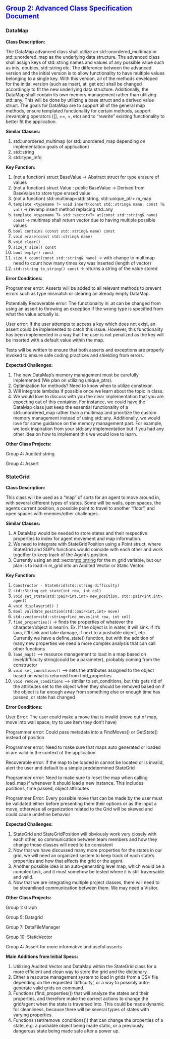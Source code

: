 ## <span id="group-2" style="color: blue">Group 2: Advanced Class Specification Document</span>

### DataMap

**Class Description:**

The DataMap advanced class shall utilize an std::unordered_multimap or std::unordered_map as the underlying data structure. The advanced class shall assign keys of std::string names and values of any possible value such as ints, doubles, std::string etc. The difference between the advanced version and the initial version is to allow functionality to have multiple values belonging to a single key. With this version, all of the methods developed for the initial version (such as insert, at, get etc) shall be changed accordingly to fit the new underlying data structure. Additionally, the DataMap shall contain its own memory management rather than utilizing std::any. This will be done by utilizing a base struct and a derived value struct. The goals for DataMap are to support all of the general map methods, ensure templated functionality for certain methods, support /revamping operators ([], ==, =, etc) and to “rewrite” existing functionality to better fit the application.

**Similar Classes:**

1. std::unordered_multimap (or std::unordered_map depending on implementation goals of application)
2. std::string
3. std::type_info

**Key Function:**

1. (not a function) struct BaseValue -> Abstract struct for type erasure of values
2. (not a function) struct Value : public BaseValue -> Derived from BaseValue to store type erased value 
3. (not a function) std::multimap<std::string, std::unique_ptr<BaseValue>> m_map
4. `template <typename T> void insert(const std::string& name, const T& val)` -> revamp insert method replacing std::any
5. `template <typename T> std::vector<T> at(const std::string& name) const` -> multimap shall return vector due to having multiple possible values
6. `bool contains (const std::string& name) const`
7. `void erase(const std::string& name)`
8. `void clear()`
9. `size_t size() const`
10. `bool empty() const`
11. `size_t count(const std::string& name)` -> with change to multimap need to count how many times key was inserted (length of vector)
12. `std::string to_string() const` -> returns a string of the value stored

**Error Conditions:**

Programmer error: Asserts will be added to all relevant methods to prevent errors such as type mismatch or clearing an already empty DataMap.

Potentially Recoverable error: The functionality in .at can be changed from using an assert to throwing an exception if the wrong type is specified from what the value actually is. 

User error: If the user attempts to access a key which does not exist, an assert could be implemented to catch this issue. However, this functionality has been implemented in a way that the user is not penalized as the key will be inserted with a default value within the map.

Tests will be written to ensure that both asserts and exceptions are properly invoked to ensure safe coding practices and shielding from errors.


**Expected Challenges:**

1. The new DataMap’s memory management must be carefully implemented (We plan on utilizing unique_ptrs).
2. Optimization for methods? Need to know when to utilize constexpr.
3. Will integrate lambdas if possible once we learn about the topic in class.
4. We would love to discuss with you the clear implementation that you are expecting out of this container. For instance, we could have the DataMap class just keep the essential functionality of a std::unordered_map rather than a multimap and prioritize the custom memory management instead of using std::any. Additionally, we would love for some guidance on the memory management part. For example, we took inspiration from your std::any implementation but if you had any other idea on how to implement this we would love to learn.

**Other Class Projects:**

Group 4: Audited string

Group 4: Assert

### StateGrid

**Class Description:**

This class will be used as a “map” of sorts for an agent to move around in, with several different types of states. Some will be walls, open spaces, the agents current position, a possible point to travel to another “floor”, and open spaces with enemies/other challenges. 

**Similar Classes:**

1. A DataMap would be needed to store states and their respective properties to index for agent movement and map information.  
2. We need to integrate with StateGridPosition using a Point struct, where StateGrid and SGP’s functions would coincide with each other and work together to keep track of the Agent’s position. 
3. Currently using an std::vector<std::string> for the m_grid variable, but our plan is to load in m_grid into an Audited Vector or Static Vector. 

**Key Function:**

1. `Constructor - StateGrid(std::string difficulty)`
2. `std::String get_state(int row, int col)` 
3. `void set_state(std::pair<int,int> new_position, std::pair<int,int> agent)`
4. `void displaygrid() )`
5. `Bool validate_position(std::pair<int,int> move)`
6. `std::vector<std::string>find_moves(int row, int col)`
7. `find_properties()` -> finds the properties of whatever the character/object is near/in. Ex. If the object is in water, it will sink. If it’s lava, it’ll sink and take damage, if next to a pushable object, etc. Currently we have a define_state() function, but with the addition of many new properties we need a more complex analysis that can call other functions
8. `load_map()` –> resource management to load in a map based on level/difficulty string(could be a parameter), probably coming from the constructor
9. `void set_conditions()` –> sets the attributes assigned to the object based on what is returned from find_properties
10. `void remove_conditions` –> similar to set_conditions, but this gets rid of the attributes set to the object when they should be removed based on if the object is far enough away from something else or enough time has passed, or state has changed 

**Error Conditions:**

User Error: The user could make a move that is invalid (move out of map, move into wall space, try to use item they don’t have) 

Programmer error: Could pass metadata into a FindMoves() or GetState() instead of position  

Programmer error: Need to make sure that maps auto generated or loaded in are valid in the context of the application 

Recoverable error: If the map to be loaded in cannot be located or is invalid, alert the user and default to a simple predetermined StateGrid 

Programmer error: Need to make sure to reset the map when calling load_map if whenever it should load a new instance. This includes positions, time passed, object attributes 

Programmer Error: Every possible move that can be made by the user must be validated either before presenting them their options or as the input a move, otherwise all organization related to the Grid will be skewed and could cause undefine behavior 

**Expected Challenges:**

1. StateGrid and StateGridPosition will obviously work very closely with each other, so communication between team members and how they change those classes will need to be consistent 
2. Now that we have discussed many more properties for the states in our grid, we will need an organized system to keep track of each state’s properties and how that affects the grid or the agent. 
3. Another possible idea is an auto-generating level map, which would be a complex task, and it must somehow be tested where it is still traversable and valid.
4. Now that we are integrating multiple project classes, there will need to be streamlined communication between them. We may need a Visitor.

**Other Class Projects:**

Group 1: Graph

Group 5: Datagrid

Group 7: DataFileManager 

Group 10: StaticVector  

Group 4: Assert for more informative and useful asserts 

**Main Additions from Initial Specs:**

1. Utilizing Audited Vector and DataMap within the StateGrid class for a more efficient and clean way to store the grid and the dictionary.
2. Either a resource management system to load in grids from a CSV file depending on the requested ‘difficulty’, or a way to possibly auto-generate valid grids on command.
3. Functions (find_properties()) that will analyze the states and their properties, and therefore make the correct actions to change the grid/agent when the state is traversed into. This could be made dynamic for cleanliness, because there will be several types of states with varying properties.
4. Functions (set/remove_conditions()) that can change the properties of a state, e.g. a pushable object being made static, or a previously dangerous state being made safe after a power up.

